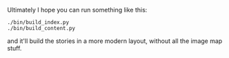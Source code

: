 Ultimately I hope you can run something like this:

```
./bin/build_index.py
./bin/build_content.py
```

and it'll build the stories in a more modern layout, without all the image map stuff.
